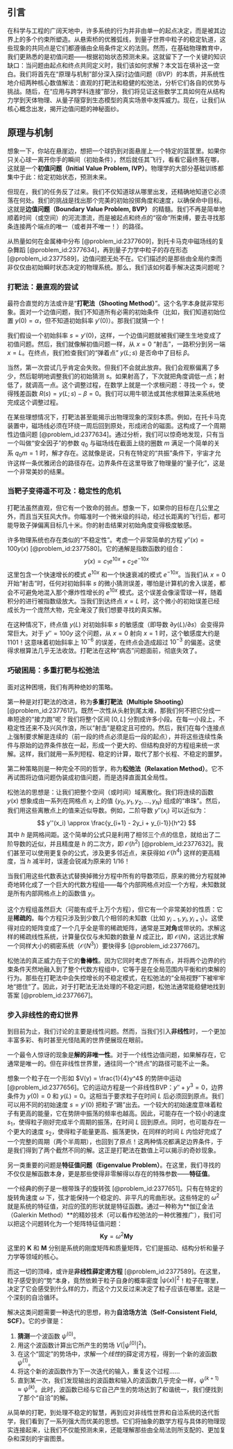 ## 引言
在科学与工程的广阔天地中，许多系统的行为并非由单一的起点决定，而是被其边界上的多个约束所塑造。从悬索桥的优雅弧线，到量子世界中粒子的稳定轨道，这些现象的共同点是它们都遵循由全局条件定义的法则。然而，在基础物理教育中，我们更熟悉的是初值问题——根据初始状态预测未来。这就留下了一个关键的知识缺口：当问题由起点和终点共同定义时，我们该如何求解？本文旨在填补这一空白。我们将首先在“原理与机制”部分深入探讨边值问题（BVP）的本质，并系统性地介绍两种核心数值解法：直观的打靶法和稳健的松弛法，分析它们各自的优势与挑战。随后，在“应用与跨学科连接”部分，我们将见证这些数学工具如何在从结构力学到天体物理、从量子隧穿到生态模型的真实场景中发挥威力。现在，让我们从核心概念出发，揭开边值问题的神秘面纱。

## 原理与机制

想象一下，你站在悬崖边，想把一个球扔到对面悬崖上一个特定的篮筐里。如果你只关心球一离开你手的瞬间（初始条件），然后就任其飞行，看看它最终落在哪，这就是一个**初值问题（Initial Value Problem, IVP）**。物理学的大部分基础训练都集中于此：给定初始状态，预测未来。

但现在，我们的任务反了过来。我们不仅知道球从哪里出发，还精确地知道它必须落在何处。我们的挑战是找出那个完美的初始投掷角度和速度，以确保命中目标。这就是**边值问题（Boundary Value Problem, BVP）** 的精髓。我们不再是简单地顺着时间（或空间）的河流漂流，而是被起点和终点的“宿命”所束缚，要去寻找那条连接两个端点的唯一（或者并不唯一！）的路径。

从热量如何在金属棒中分布 [@problem_id:2377609]，到托卡马克中磁场线的复杂舞蹈 [@problem_id:2377634]，再到量子力学中粒子的存在形态 [@problem_id:2377589]，边值问题无处不在。它们描述的是那些由全局约束而非仅仅由初始瞬时状态决定的物理系统。那么，我们该如何着手解决这类问题呢？

### 打靶法：最直观的尝试

最符合直觉的方法或许是“**打靶法（Shooting Method）**”。这个名字本身就非常形象。面对一个边值问题，我们不知道所有必需的初始条件（比如，我们知道初始位置 $y(0)=\alpha$，但不知道初始斜率 $y'(0)$）。那我们就猜一个！

我们假设一个初始斜率 $s = y'(0)$，这样，一个边值问题就被我们硬生生地变成了初值问题。然后，我们就像解初值问题一样，从 $x=0$ “射击”，一路积分到另一端 $x=L$。在终点，我们检查我们的“弹着点” $y(L; s)$ 是否命中了目标 $\beta$。

当然，第一次尝试几乎肯定会失败。但我们不会就此放弃。我们会观察偏离了多少，然后聪明地调整我们的初始猜测 $s$。如果射高了，下次就把角度调低一点；射低了，就调高一点。这个调整过程，在数学上就是一个求根问题：寻找一个 $s$，使得残差函数 $R(s) = y(L; s) - \beta = 0$。我们可以用牛顿法或其他求根算法来系统地完成这个调整过程。

在某些理想情况下，打靶法甚至能揭示出物理现象的深刻本质。例如，在托卡马克装置中，磁场线必须在环绕一周后回到原处，形成闭合的磁面。这构成了一个周期性边值问题 [@problem_id:2377634]。通过分析，我们可以惊奇地发现，只有当一个叫做“安全因子”的参数 $q_0$ 与磁场线在截面上绕的圈数 $m$ 满足一个简单的关系 $q_0 m = 1$ 时，解才存在。这就像是说，只有在特定的“共振”条件下，宇宙才允许这样一条优雅闭合的路径存在。边界条件在这里导致了物理量的“量子化”，这是一个非常美妙的结果。

### 当靶子变得遥不可及：稳定性的危机

打靶法虽然直观，但它有一个致命的弱点。想象一下，如果你的目标在几公里之外，而且当天狂风大作。你瞄准时一个微米级的抖动，经过长距离的飞行后，都可能导致子弹偏离目标几十米。你的射击结果对初始角度变得极度敏感。

许多物理系统也存在类似的“不稳定性”。考虑一个非常简单的方程 $y''(x) = 100 y(x)$ [@problem_id:2377580]。它的通解是指数函数的组合：
$$
y(x) = c_1 e^{10x} + c_2 e^{-10x}
$$
这里包含一个快速增长的模式 $e^{10x}$ 和一个快速衰减的模式 $e^{-10x}$。当我们从 $x=0$ 开始“射击”时，任何对初始斜率 $s$ 的微小猜测误差，哪怕是计算机的舍入误差，都会不可避免地混入那个爆炸性增长的 $e^{10x}$ 模式。这个误差会像滚雪球一样，随着积分的进行被指数级放大。当我们到达终点 $x=L$ 时，这个微小的初始误差已经成长为一个庞然大物，完全淹没了我们想要寻找的真实解。

在这种情况下，终点值 $y(L)$ 对初始斜率 $s$ 的敏感度（即导数 $\partial y(L)/\partial s$）会变得异常巨大。对于 $y'' = 100y$ 这个问题，从 $x=0$ 射向 $x=1$ 时，这个敏感度大约是 $1101$！这意味着初始斜率上 $10^{-6}$ 的误差，在终点会造成超过 $10^{-3}$ 的偏差。这使得求根算法几乎无法收敛。打靶法在这种“病态”问题面前，彻底失效了。

### 巧破困局：多重打靶与松弛法

面对这种困境，我们有两种绝妙的策略。

第一种是对打靶法的改进，称为**多重打靶法（Multiple Shooting）**[@problem_id:2377617]。既然一次性从头射到尾太难，那我们何不把它分成一串短途的“接力跑”呢？我们将整个区间 $[0, L]$ 分割成许多小段。在每一小段上，不稳定性还来不及兴风作浪，所以“射击”是稳定且可控的。然后，我们在每个连接点上强制要求解是连续的（前一段的终点必须是后一段的起点），并将这些连续性条件与原始的边界条件放在一起，形成一个更大的、但结构良好的方程组来统一求解。这样，我们就用一系列短程、稳定的计算，取代了那个长程、不稳定的噩梦。

第二种策略则是一种完全不同的哲学，称为**松弛法（Relaxation Method）**。它不再试图将边值问题伪装成初值问题，而是选择直面其全局性。

松弛法的思想是：让我们把整个空间（或时间）域离散化。我们将连续的函数 $y(x)$ 想象成由一系列在网格点 $x_i$ 上的值 $\{y_0, y_1, y_2, \dots, y_N\}$ 组成的“串珠”。然后，我们用这些离散点上的值来近似导数。例如，二阶导数 $y''(x_i)$ 可以近似为：
$$
y''(x_i) \approx \frac{y_{i+1} - 2y_i + y_{i-1}}{h^2}
$$
其中 $h$ 是网格间距。这个简单的公式只是利用了相邻三个点的信息，就给出了二阶导数的近似，并且精度是 $h$ 的二次方，即 $\mathcal{O}(h^2)$ [@problem_id:2377632]。我们甚至可以使用更复杂的公式，涉及更多邻近点，来获得如 $\mathcal{O}(h^4)$ 这样的更高精度，当 $h$ 减半时，误差会锐减为原来的 $1/16$！

当我们用这些代数表达式替换掉微分方程中所有的导数项后，原来的微分方程就神奇地转化成了一个巨大的代数方程组——每个内部网格点对应一个方程，未知数就是所有内部网格点上的函数值 $y_i$。

这个方程组虽然巨大（可能有成千上万个方程），但它有一个非常美妙的性质：它是**稀疏的**。每个方程只涉及到少数几个相邻的未知数（比如 $y_{i-1}, y_i, y_{i+1}$）。这使得对应的矩阵变成了一个几乎全是零的稀疏矩阵，通常是**三对角**或带状的。求解这样的稀疏线性系统，计算量仅仅与未知数的数量 $N$ 成正比，即 $\mathcal{O}(N)$，这远比求解一个同样大小的稠密系统（$\mathcal{O}(N^3)$）要快得多 [@problem_id:2377667]。

松弛法的真正威力在于它的**鲁棒性**。因为它同时考虑了所有点，并将两个边界的约束条件天然地融入到了整个代数方程组中，它等于是在全局范围内平衡和约束解的行为。那些在打靶法中会失控增长的不稳定模式，在松弛法的“全局视野”下被牢牢地“摁住”了。因此，对于打靶法无法处理的不稳定问题，松弛法通常能稳健地找到答案 [@problem_id:2377667]。

### 步入非线性的奇幻世界

到目前为止，我们讨论的主要是线性问题。然而，当我们引入**非线性**时，一个更加丰富多彩、有时甚至光怪陆离的世界便展现在眼前。

一个最令人惊讶的现象是**解的非唯一性**。对于一个线性边值问题，如果解存在，它通常是唯一的。但在非线性世界里，通往同一个“终点”的路径可能不止一条。

想象一个粒子在一个形如 $V(y) = \frac{1}{4}y^4$ 的势阱中运动 [@problem_id:2377656]。它的运动方程是一个非线性BVP：$y'' + y^3 = 0$，边界条件为 $y(0)=0$ 和 $y(L)=0$。这相当于要求粒子在时间 $L$ 后必须回到原点。我们可以用不同的初始速度 $s=y'(0)$ 把粒子“踢”出去。一个较大的初始速度意味着粒子有更高的能量，它在势阱中振荡的频率也越高。因此，可能存在一个较小的速度 $s_1$，使得粒子刚好完成半个周期的振荡，在时间 $L$ 回到原点。同时，也可能存在一个更大的速度 $s_2$，使得粒子能量更高、振荡更快，在同样的时间 $L$ 内恰好完成了一个完整的周期（两个半周期），也回到了原点！这两种情况都满足边界条件，于是我们得到了两个截然不同的解。这正是打靶法在数值上可以揭示的奇妙现象。

另一类重要的问题是**特征值问题（Eigenvalue Problem）**。在这里，我们寻找的不仅仅是解函数本身，更是那些使得非零解得以存在的特殊参数——**特征值**。

一个经典的例子是一根带珠子的旋转弦 [@problem_id:2377651]。只有在特定的旋转角速度 $\omega$ 下，弦才能保持一个稳定的、非平凡的弯曲形状。这些特定的 $\omega^2$ 就是系统的特征值，对应的弦的形状就是特征函数。通过一种称为**伽辽金法（Galerkin Method）**的精妙技术（可以看作松弛法的一种优雅推广），我们可以把这个问题转化为一个矩阵特征值问题：
$$
\mathbf{K}\mathbf{y} = \omega^2 \mathbf{M}\mathbf{y}
$$
这里的 $\mathbf{K}$ 和 $\mathbf{M}$ 分别是系统的刚度矩阵和质量矩阵，它们是振动、结构分析和量子力学等领域的核心。

而这一切的顶峰，或许是**非线性薛定谔方程** [@problem_id:2377589]。在这里，粒子感受到的“势”本身，竟然依赖于粒子自身的概率密度 $|\psi(x)|^2$！粒子在哪里，决定了它会感受到什么样的力，而这个力又反过来决定了粒子应该在哪里。这是一个深刻的自洽循环。

解决这类问题需要一种迭代的思想，称为**自洽场方法（Self-Consistent Field, SCF）**。它的步骤是：
1.  **猜测**一个波函数 $\psi^{(0)}$。
2.  用这个波函数计算出它所产生的势场 $V(|\psi^{(0)}|^2)$。
3.  在这个“固定”的势场中，求解一个*线性*的薛定谔方程，得到一个新的波函数 $\psi^{(1)}$。
4.  将这个新的波函数作为下一次迭代的输入，重复这个过程……
5.  直到某一次，我们发现输出的波函数和输入的波函数几乎完全一样，$\psi^{(k+1)} \approx \psi^{(k)}$。此时，波函数已经与它自己产生的势场达到了和谐统一，我们便找到了那个“自洽”的解。

从简单的打靶，到处理不稳定的智慧，再到应对非线性世界和自洽系统的迭代哲学，我们看到了一系列强大而优美的思想。它们将抽象的数学方程与具体的物理现实连接起来，让我们不仅能预测未来，还能理解那些由全局法则所支配的、更加复杂和深刻的宇宙图景。